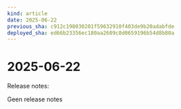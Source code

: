 ```yaml
---
kind: article
date: 2025-06-22
previous_sha: c912c198030201f59632910f403de9b20adabfde
deployed_sha: ed66b23356ec180aa2609c8d0659196b54d8b80a
---
```


# 2025-06-22

Release notes:

Geen release notes
